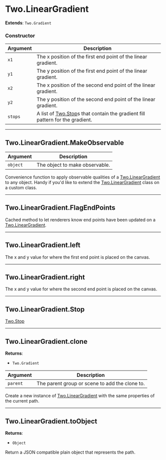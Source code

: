 # Two.LinearGradient


<div class="extends">

__Extends__: `Two.Gradient`

</div>





### Constructor


| Argument | Description |
| ---- | ----------- |
| `x1` | The x position of the first end point of the linear gradient. |
| `y1` | The y position of the first end point of the linear gradient. |
| `x2` | The x position of the second end point of the linear gradient. |
| `y2` | The y position of the second end point of the linear gradient. |
| `stops` | A list of [Two.Stop](/documentation/stop)s that contain the gradient fill pattern for the gradient. |



---

<div class="static ">

## Two.LinearGradient.MakeObservable










<div class="params">

| Argument | Description |
| ---- | ----------- |
| `object` | The object to make observable. |
</div>




<div class="description">

Convenience function to apply observable qualities of a [Two.LinearGradient](/documentation/lineargradient) to any object. Handy if you'd like to extend the [Two.LinearGradient](/documentation/lineargradient) class on a custom class.

</div>






</div>



---

<div class="static ">

## Two.LinearGradient.FlagEndPoints













<div class="description">

Cached method to let renderers know end points have been updated on a [Two.LinearGradient](/documentation/lineargradient).

</div>






</div>



---

<div class="instance ">

## Two.LinearGradient.left








<div class="properties">

The x and y value for where the first end point is placed on the canvas.

</div>











</div>



---

<div class="instance ">

## Two.LinearGradient.right








<div class="properties">

The x and y value for where the second end point is placed on the canvas.

</div>











</div>



---

<div class="instance ">

## Two.LinearGradient.Stop

















<div class="see">

[Two.Stop](/documentation/stop)

</div>


</div>



---

<div class="instance ">

## Two.LinearGradient.clone




<div class="returns">

__Returns__:



+ `Two.Gradient`




</div>







<div class="params">

| Argument | Description |
| ---- | ----------- |
| `parent` | The parent group or scene to add the clone to. |
</div>




<div class="description">

Create a new instance of [Two.LinearGradient](/documentation/lineargradient) with the same properties of the current path.

</div>






</div>



---

<div class="instance ">

## Two.LinearGradient.toObject




<div class="returns">

__Returns__:



+ `Object`




</div>










<div class="description">

Return a JSON compatible plain object that represents the path.

</div>






</div>


